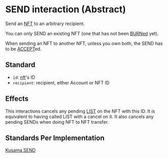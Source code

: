 # SEND interaction (Abstract)

Send an [NFT](../entities/nft.md) to an arbitrary recipient.

You can only SEND an existing NFT (one that has not been [BURNed](burn.md) yet).

When sending an NFT to another NFT, unless you own both, the SEND has to be [ACCEPT](accept.md)ed.

## Standard
- `id`: [nft](../entity/nft.md)'s ID
- `recipient`: recipient, either Account or NFT ID

## Effects

This interactions cancels any pending [LIST](list.md) on the NFT with this ID. It is equivalent to
having called LIST with a cancel on it. It also cancels any pending SENDs when doing NFT to NFT
transfer.

## Standards Per Implementation

[Kusama SEND](../../kusama/interactions/send.md)
